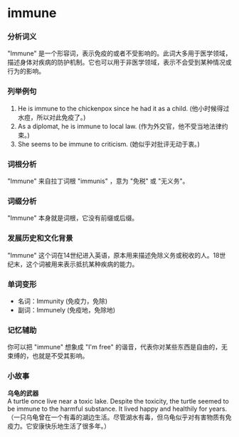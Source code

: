 # immune

### 分析词义

  

"Immune" 是一个形容词，表示免疫的或者不受影响的。此词大多用于医学领域，描述身体对疾病的防护机制。它也可以用于非医学领域，表示不会受到某种情况或行为的影响。

  

### 列举例句

  

1.  He is immune to the chickenpox since he had it as a child. (他小时候得过水痘，所以对此免疫了。)
2.  As a diplomat, he is immune to local law. (作为外交官，他不受当地法律约束。)
3.  She seems to be immune to criticism. (她似乎对批评无动于衷。)

  

### 词根分析

  

"Immune" 来自拉丁词根 "immunis" ，意为 "免税" 或 "无义务"。

  

### 词缀分析

  

"Immune" 本身就是词根，它没有前缀或后缀。

  

### 发展历史和文化背景

  

"Immune" 这个词在14世纪进入英语，原本用来描述免除义务或税收的人。18世纪末，这个词被用来表示抵抗某种疾病的能力。

  

### 单词变形

  

*   名词：Immunity (免疫力，免除)
*   副词：Immunely (免疫地，免除地)

  

### 记忆辅助

  

你可以把 "immune" 想象成 "I'm free" 的谐音，代表你对某些东西是自由的，无束缚的，也就是不受其影响。

  

### 小故事

  

**乌龟的武器**  
A turtle once live near a toxic lake. Despite the toxicity, the turtle seemed to be immune to the harmful substance. It lived happy and healthily for years.  
（一只乌龟曾在一个有毒的湖边生活。尽管湖水有毒，但乌龟似乎对有害物质有免疫力。它安康快乐地生活了很多年。）
